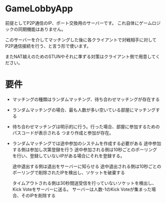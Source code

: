 # GameLobbyApp

前提としてP2P通信のIP、ポート交換用のサーバーです。
これ自体にゲームロジックの同期機能はありません。

このサーバーを介してマッチングした後に各クライアントで対戦相手に対して
P2P通信接続を行う、と言う形で使います。

またNAT越えのためのSTUNやそれに準ずる対策はクライアント側で用意してください。

# 要件

- マッチングの種類はランダムマッチング、待ち合わせマッチングが存在する
- ランダムマッチングの場合、最も人数が多い空いている部屋にマッチングする
- 待ち合わせマッチングは明示的に行う。行った場合、部屋に参加するためのパスコードが表示される
    つまり作成と参加が存在。

- ランダムマッチングでは途中参加のシステムを作成する必要がある
    途中参加する側は参加し次第登録を行う
    途中参加される側は10秒ごとのポーリングを行い、登録していないIPがある場合にそれを登録する。

    途中退出する側は退出をサーバーに知らせる
    途中退出される側は10秒ごとのポーリングで削除されたIPを検出し、ソケットを破棄する

    タイムアウトされる側は30秒間送受信を行っていないソケットを検出し、Kick Voteをサーバーに送る。
    サーバーは人数-1のKick Voteが集まった場合、そのIPを削除する